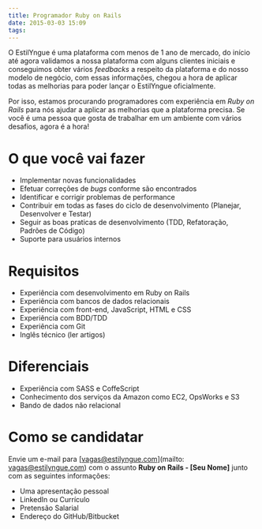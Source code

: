 ```yaml
---
title: Programador Ruby on Rails
date: 2015-03-03 15:09
tags:
---
```


O EstilYngue é uma plataforma com menos de 1 ano de mercado, do início até agora validamos a nossa plataforma
com alguns clientes iniciais e conseguimos obter vários _feedbacks_ a respeito da plataforma e do nosso modelo de negócio,
com essas informações, chegou a hora de aplicar todas as melhorias para poder lançar o EstilYngue oficialmente.

Por isso, estamos procurando programadores com experiência em *Ruby on Rails* para nós ajudar a aplicar as melhorias
que a plataforma precisa. Se você é uma pessoa que gosta de trabalhar em um ambiente com vários desafios, agora é a hora!

# O que você vai fazer

* Implementar novas funcionalidades
* Efetuar correções de *bugs* conforme são encontrados
* Identificar e corrigir problemas de performance
* Contribuir em todas as fases do ciclo de desenvolvimento (Planejar, Desenvolver e Testar)
* Seguir as boas praticas de desenvolvimento (TDD, Refatoração, Padrões de Código)
* Suporte para usuários internos

# Requisitos

* Experiência com desenvolvimento em Ruby on Rails
* Experiência com bancos de dados relacionais
* Experiência com front-end, JavaScript, HTML e CSS
* Experiência com BDD/TDD
* Experiência com Git
* Inglês técnico (ler artigos)

# Diferenciais

* Experiência com SASS e CoffeScript
* Conhecimento dos serviços da Amazon como EC2, OpsWorks e S3
* Bando de dados não relacional

# Como se candidatar

Envie um e-mail para [vagas@estilyngue.com](mailto: vagas@estilyngue.com) com o assunto **Ruby on Rails - [Seu Nome]** junto com as seguintes informações:

* Uma apresentação pessoal
* LinkedIn ou Currículo
* Pretensão Salarial
* Endereço do GitHub/Bitbucket
